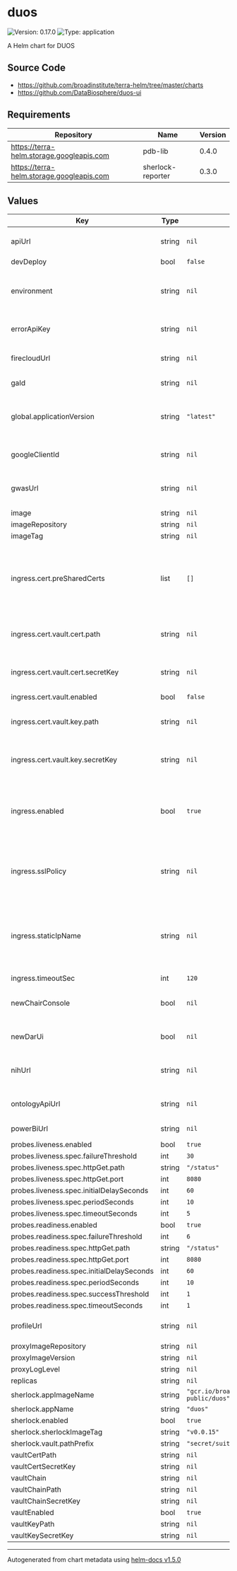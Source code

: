 # duos

![Version: 0.17.0](https://img.shields.io/badge/Version-0.17.0-informational?style=flat-square) ![Type: application](https://img.shields.io/badge/Type-application-informational?style=flat-square)

A Helm chart for DUOS

## Source Code

* <https://github.com/broadinstitute/terra-helm/tree/master/charts>
* <https://github.com/DataBiosphere/duos-ui>

## Requirements

| Repository | Name | Version |
|------------|------|---------|
| https://terra-helm.storage.googleapis.com | pdb-lib | 0.4.0 |
| https://terra-helm.storage.googleapis.com | sherlock-reporter | 0.3.0 |

## Values

| Key | Type | Default | Description |
|-----|------|---------|-------------|
| apiUrl | string | `nil` | The Consent API url |
| devDeploy | bool | `false` |  |
| environment | string | `nil` | The environment of the service. Required |
| errorApiKey | string | `nil` | The StackDriver API client id |
| firecloudUrl | string | `nil` | The FireCloud API url |
| gaId | string | `nil` | The Google Analytics ID |
| global.applicationVersion | string | `"latest"` | What version of the DUOS application to deploy |
| googleClientId | string | `nil` | The OAuth google client id |
| gwasUrl | string | `nil` | The GWAS url, currently unused |
| image | string | `nil` |  |
| imageRepository | string | `nil` |  |
| imageTag | string | `nil` |  |
| ingress.cert.preSharedCerts | list | `[]` | Array of pre-shared GCP SSL certificate names to associate with the Ingress |
| ingress.cert.vault.cert.path | string | `nil` | Path to secret containing .crt |
| ingress.cert.vault.cert.secretKey | string | `nil` | Key in secret containing .crt |
| ingress.cert.vault.enabled | bool | `false` |  |
| ingress.cert.vault.key.path | string | `nil` | Path to secret containing .key |
| ingress.cert.vault.key.secretKey | string | `nil` | Key in secret containing .key |
| ingress.enabled | bool | `true` | Whether to create Ingress, Service and associated config resources |
| ingress.sslPolicy | string | `nil` | Name of a GCP SSL policy to associate with the Ingress |
| ingress.staticIpName | string | `nil` | Required. Name of the static IP, allocated in GCP, to associate with the Ingress |
| ingress.timeoutSec | int | `120` |  |
| newChairConsole | bool | `nil` | Feature Flag for the new DAC Chair Console |
| newDarUi | bool | `nil` | Feature Flag for the new DAR UI |
| nihUrl | string | `nil` | The eRA Auth Redirect URL |
| ontologyApiUrl | string | `nil` | The Ontology API url |
| powerBiUrl | string | `nil` | The PowerBI url |
| probes.liveness.enabled | bool | `true` |  |
| probes.liveness.spec.failureThreshold | int | `30` |  |
| probes.liveness.spec.httpGet.path | string | `"/status"` |  |
| probes.liveness.spec.httpGet.port | int | `8080` |  |
| probes.liveness.spec.initialDelaySeconds | int | `60` |  |
| probes.liveness.spec.periodSeconds | int | `10` |  |
| probes.liveness.spec.timeoutSeconds | int | `5` |  |
| probes.readiness.enabled | bool | `true` |  |
| probes.readiness.spec.failureThreshold | int | `6` |  |
| probes.readiness.spec.httpGet.path | string | `"/status"` |  |
| probes.readiness.spec.httpGet.port | int | `8080` |  |
| probes.readiness.spec.initialDelaySeconds | int | `60` |  |
| probes.readiness.spec.periodSeconds | int | `10` |  |
| probes.readiness.spec.successThreshold | int | `1` |  |
| probes.readiness.spec.timeoutSeconds | int | `1` |  |
| profileUrl | string | `nil` | The eRA Auth Profile URL |
| proxyImageRepository | string | `nil` |  |
| proxyImageVersion | string | `nil` |  |
| proxyLogLevel | string | `nil` |  |
| replicas | string | `nil` |  |
| sherlock.appImageName | string | `"gcr.io/broad-dsp-gcr-public/duos"` |  |
| sherlock.appName | string | `"duos"` |  |
| sherlock.enabled | bool | `true` |  |
| sherlock.sherlockImageTag | string | `"v0.0.15"` |  |
| sherlock.vault.pathPrefix | string | `"secret/suitable/sherlock/prod"` |  |
| vaultCertPath | string | `nil` |  |
| vaultCertSecretKey | string | `nil` |  |
| vaultChain | string | `nil` |  |
| vaultChainPath | string | `nil` |  |
| vaultChainSecretKey | string | `nil` |  |
| vaultEnabled | bool | `true` |  |
| vaultKeyPath | string | `nil` |  |
| vaultKeySecretKey | string | `nil` |  |

----------------------------------------------
Autogenerated from chart metadata using [helm-docs v1.5.0](https://github.com/norwoodj/helm-docs/releases/v1.5.0)

